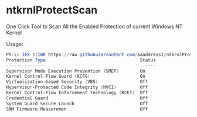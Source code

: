 # ntkrnlProtectScan
One Click Tool to Scan All the Enabled Protection of current Windows NT Kernel

Usage: 
```powershell
PS:\> IEX $(IWR https://raw.githubusercontent.com/aaaddress1/ntkrnlProtectScan/main/ntkrnlProtectScan.ps1).Content
Protection Type                                    Status
---------------                                    ------
Supervisor Mode Execution Prevention (SMEP)        On
Kernel Control Flow Guard (KCFG)                   On
Virtualization-based Security (VBS)                Off
Hypervisor-Protected Code Integrity (HVCI)         Off
Kernel Control-Flow Enforcement Technology (KCET)  Off
Credential Guard                                   Off
System Guard Secure Launch                         Off
SMM Firmware Measuremen                            Off
```
